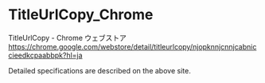 # TitleUrlCopy_Chrome

TitleUrlCopy - Chrome ウェブストア  
https://chrome.google.com/webstore/detail/titleurlcopy/njopknnjcnnjcabniccieedkcpaabbpk?hl=ja

Detailed specifications are described on the above site.
